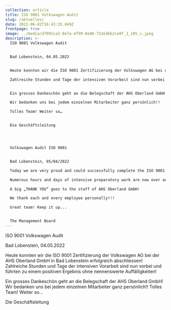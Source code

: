 ```yaml
---
collection: article
title: ISO 9001 Volkswagen Audit
slug: /aktuelles/
date: 2022-06-02T16:43:35.049Z
frontpage: true
image: ../media/d7091ca2-8e7a-4f99-8e06-72a54bb2ce0f_1_105_c.jpeg
description: >-
  ISO 9001 Volkswagen Audit


  Bad Lobenstein, 04.05.2022


  Heute konnten wir die ISO 9001 Zertifizierung der Volkswagen AG bei der AHS Oberland GmbH in Bad Lobenstein erfolgreich abschliessen!

  Zahlreiche Stunden und Tage der intensiven Vorarbeit sind nun vorbei und führten zu einem positiven Ergebnis ohne nennenswerte Auffälligkeiten!


  Ein grosses Dankeschön geht an die Belegschaft der AHS Oberland GmbH!

  Wir bedanken uns bei jedem einzelnen Mitarbeiter ganz persönlich!!

  Tolles Team! Weiter so…


  Die Geschäftsleitung




  Volkswagen Audit ISO 9001


  Bad Lobenstein, 05/04/2022

  Today we are very proud and could successfully complete the ISO 9001 certification of Volkswagen AG at AHS Oberland GmbH!

  Numerous hours and days of intensive preparatory work are now over and led to a positive result without any noteworthy anomalies!

  A big „THANK YOU“ goes to the staff of AHS Oberland GmbH!

  We thank each and every employee personally!!!

  Great team! Keep it up...


  The Management Board
---
```

ISO 9001 Volkswagen Audit

Bad Lobenstein, 04.05.2022

Heute konnten wir die ISO 9001 Zertifizierung der Volkswagen AG bei der AHS Oberland GmbH in Bad Lobenstein erfolgreich abschliessen!
Zahlreiche Stunden und Tage der intensiven Vorarbeit sind nun vorbei und führten zu einem positiven Ergebnis ohne nennenswerte Auffälligkeiten!

Ein grosses Dankeschön geht an die Belegschaft der AHS Oberland GmbH!
Wir bedanken uns bei jedem einzelnen Mitarbeiter ganz persönlich!!
Tolles Team! Weiter so…

Die Geschäftsleitung